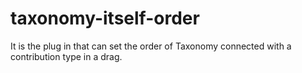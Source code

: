 # taxonomy-itself-order

It is the plug in that can set the order of Taxonomy connected with a contribution type in a drag.
